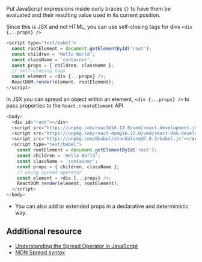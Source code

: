 
Put JavaScript expressions inside curly braces `{}` to have them be evaluated and their resulting value used in its current position.
    
Since this is JSX and not HTML, you can use self-closing tags for divs `<div {...props} />`
  
```js
<script type="text/babel">
  const rootElement = document.getElementById('root');
  const children = 'Hello World';
  const className = 'container';
  const props = { children, className };
  // self-closing tags
  const element = <div {...props} />;
  ReactDOM.render(element, rootElement);
</script>
```
<TimeStamp start="3:48" end="3:55">
  
In JSX you can spread an object within an element, `<div {...props} />` to pass properties to the `React.createElement` API
  
</TimeStamp>

```js
<body>
  <div id="root"></div>
  <script src="https://unpkg.com/react@16.12.0/umd/react.development.js"></script>
  <script src="https://unpkg.com/react-dom@16.12.0/umd/react-dom.development.js"></script>
  <script src="https://unpkg.com/@babel/standalone@7.8.3/babel.js"></script>
  <script type="text/babel">
    const rootElement = document.getElementById('root');
    const children = 'Hello World';
    const className = 'container';
    const props = { children, className };
    // using spread operator
    const element = <div {...props} />;
    ReactDOM.render(element, rootElement);
  </script>
</body>
```

- You can also add or extended props in a declarative and deterministic way.

## Additional resource

- [Understanding the Spread Operator in JavaScript](https://zendev.com/2018/05/09/understanding-spread-operator-in-javascript.html)
- [MDN Spread syntax](https://developer.mozilla.org/en-US/docs/Web/JavaScript/Reference/Operators/Spread_syntax)